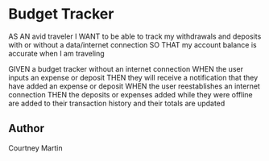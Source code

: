 # Budget Tracker

AS AN avid traveler
I WANT to be able to track my withdrawals and deposits with or without a data/internet connection
SO THAT my account balance is accurate when I am traveling 


GIVEN a budget tracker without an internet connection
WHEN the user inputs an expense or deposit
THEN they will receive a notification that they have added an expense or deposit
WHEN the user reestablishes an internet connection
THEN the deposits or expenses added while they were offline are added to their transaction history and their totals are updated


## Author

Courtney Martin

